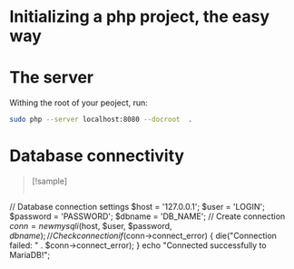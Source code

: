 # Initializing a php project, the easy way

# The server

Withing the root of your peoject, run:

```bash
sudo php --server localhost:8080 --docroot  .
```

# Database connectivity

> [!sample]
> ```php
// Database connection settings
$host = '127.0.0.1';
$user = 'LOGIN';
$password = 'PASSWORD';
$dbname = 'DB_NAME';
// Create connection
$conn = new mysqli($host, $user, $password, $dbname);
// Check connection
if ($conn->connect_error) {
  die("Connection failed: " . $conn->connect_error);
}
echo "Connected successfully to MariaDB!";
> ```
